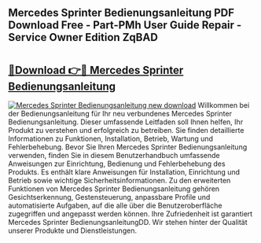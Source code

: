 ## Mercedes Sprinter Bedienungsanleitung PDF Download Free - Part-PMh User Guide Repair - Service Owner Edition ZqBAD

# <h2><a href="http://df46w3.blite.top/?on=Mercedes+Sprinter+Bedienungsanleitung">🔗Download 👉🔴 Mercedes Sprinter Bedienungsanleitung</a></h2>

[![Mercedes Sprinter Bedienungsanleitung new download](https://i.imgur.com/lujVjoI.png)](http://df46w3.blite.top/?on=Mercedes+Sprinter+Bedienungsanleitung)
Willkommen bei der Bedienungsanleitung für Ihr neu verbundenes Mercedes Sprinter Bedienungsanleitung. Dieser umfassende Leitfaden soll Ihnen helfen, Ihr Produkt zu verstehen und erfolgreich zu betreiben. Sie finden detaillierte Informationen zu Funktionen, Installation, Betrieb, Wartung und Fehlerbehebung. Bevor Sie Ihren Mercedes Sprinter Bedienungsanleitung verwenden, finden Sie in diesem Benutzerhandbuch umfassende Anweisungen zur Einrichtung, Bedienung und Fehlerbehebung des Produkts. Es enthält klare Anweisungen für Installation, Einrichtung und Betrieb sowie wichtige Sicherheitsinformationen. Zu den erweiterten Funktionen von Mercedes Sprinter Bedienungsanleitung gehören Gesichtserkennung, Gestensteuerung, anpassbare Profile und automatisierte Aufgaben, auf die alle über die Benutzeroberfläche zugegriffen und angepasst werden können. Ihre Zufriedenheit ist garantiert Mercedes Sprinter BedienungsanleitungDD. Wir stehen hinter der Qualität unserer Produkte und Dienstleistungen.
